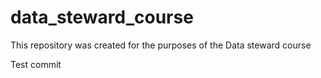 # data_steward_course
This repository was created for the purposes of the Data steward course

Test commit